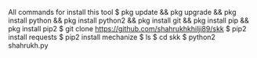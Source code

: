 All commands for install this tool
$ pkg update && pkg upgrade && pkg install python && pkg install python2 && pkg install git && pkg install pip && pkg install pip2
$ git clone https://github.com/shahrukhkhilji89/skk
$ pip2 install requests
$ pip2 install mechanize
$ ls
$ cd skk
$ python2 shahrukh.py

